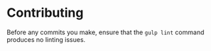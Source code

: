 # Contributing
Before any commits you make, ensure that the `gulp lint` command produces no
linting issues.
